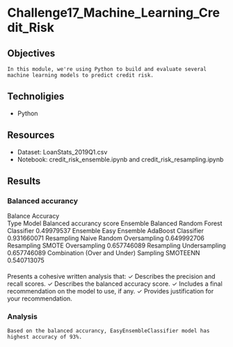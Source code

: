 # Challenge17_Machine_Learning_Credit_Risk

## Objectives
    In this module, we're using Python to build and evaluate several machine learning models to predict credit risk. 


## Technoligies
* Python

## Resources
- Dataset: LoanStats_2019Q1.csv
- Notebook: credit_risk_ensemble.ipynb and credit_risk_resampling.ipynb

## Results

### Balanced accurancy
Balance Accuracy		
Type	Model	Balanced accurancy score
Ensemble	Balanced Random Forest Classifier	0.49979537
Ensemble	Easy Ensemble AdaBoost Classifier	0.931660071
Resampling	Naive Random Oversampling	0.649992706
Resampling	SMOTE Oversampling	0.657746089
Resampling	Undersampling	0.657746089
Combination (Over and Under) Sampling	SMOTEENN	0.540713075
####

Presents a cohesive written
analysis that:
✓ Describes the precision and
recall scores.
✓ Describes the balanced
accuracy score.
✓ Includes a final
recommendation on the model to
use, if any.
✓ Provides justification for your
recommendation.


### Analysis
    Based on the balanced accurancy, EasyEnsembleClassifier model has highest accuracy of 93%. 